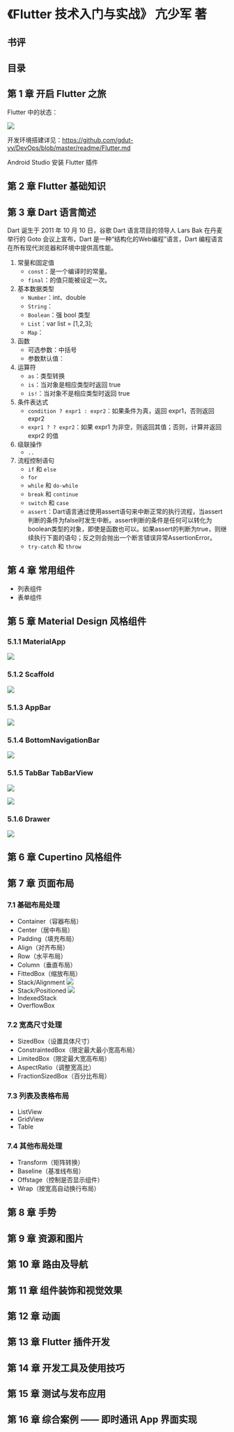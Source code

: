 # 《Flutter 技术入门与实战》 亢少军 著

## 书评

## 目录

## 第 1 章 开启 Flutter 之旅
Flutter 中的状态：

![](flutter-01.jpg)

开发环境搭建详见：https://github.com/gdut-yy/DevOps/blob/master/readme/Flutter.md

Android Studio 安装 Flutter 插件
## 第 2 章 Flutter 基础知识


## 第 3 章 Dart 语言简述
Dart 诞生于 2011 年 10 月 10 日，谷歌 Dart 语言项目的领导人 Lars Bak 在丹麦举行的 Goto 会议上宣布，Dart 是一种“结构化的Web编程”语言，Dart 编程语言在所有现代浏览器和环境中提供高性能。

1. 常量和固定值
    - `const`：是一个编译时的常量。
    - `final`：的值只能被设定一次。
2. 基本数据类型
    - `Number`：int、double
    - `String`：
    - `Boolean`：强 bool 类型
    - `List`：var list = [1,2,3];
    - `Map`：
3. 函数
    - 可选参数：中括号
    - 参数默认值：
4. 运算符
    - `as`：类型转换
    - `is`：当对象是相应类型时返回 true
    - `is!`：当对象不是相应类型时返回 true
5. 条件表达式
    - `condition ? expr1 : expr2`：如果条件为真，返回 expr1，否则返回 expr2
    - `expr1 ? ? expr2`：如果 expr1 为非空，则返回其值；否则，计算并返回 expr2 的值
6. 级联操作
    - `..`
7. 流程控制语句
    - `if` 和 `else`
    - `for`
    - `while` 和 `do-while`
    - `break` 和 `continue`
    - `switch` 和 `case`
    - `assert`：Dart语言通过使用assert语句来中断正常的执行流程，当assert判断的条件为false时发生中断。assert判断的条件是任何可以转化为boolean类型的对象，即使是函数也可以。如果assert的判断为true，则继续执行下面的语句；反之则会抛出一个断言错误异常AssertionError。
    - `try-catch` 和 `throw`


## 第 4 章 常用组件
- 列表组件
- 表单组件
## 第 5 章 Material Design 风格组件
### 5.1.1 MaterialApp
![](flutter-04.jpg)
### 5.1.2 Scaffold
![](flutter-05.jpg)
### 5.1.3 AppBar
![](flutter-06.jpg)
### 5.1.4 BottomNavigationBar
![](flutter-07.jpg)
### 5.1.5 TabBar TabBarView
![](flutter-08.jpg)

![](flutter-09.jpg)
### 5.1.6 Drawer
![](flutter-10.jpg)
## 第 6 章 Cupertino 风格组件
## 第 7 章 页面布局
### 7.1 基础布局处理
- Container（容器布局）
- Center（居中布局）
- Padding（填充布局）
- Align（对齐布局）
- Row（水平布局）
- Column（垂直布局）
- FittedBox（缩放布局）
- Stack/Alignment
    ![](flutter-02.jpg)
- Stack/Positioned
    ![](flutter-03.jpg)
- IndexedStack
- OverflowBox

### 7.2 宽高尺寸处理
- SizedBox（设置具体尺寸）
- ConstraintedBox（限定最大最小宽高布局）
- LimitedBox（限定最大宽高布局）
- AspectRatio（调整宽高比）
- FractionSizedBox（百分比布局）

### 7.3 列表及表格布局
- ListView
- GridView
- Table

### 7.4 其他布局处理
- Transform（矩阵转换）
- Baseline（基准线布局）
- Offstage（控制是否显示组件）
- Wrap（按宽高自动换行布局）
## 第 8 章 手势
## 第 9 章 资源和图片
## 第 10 章 路由及导航
## 第 11 章 组件装饰和视觉效果
## 第 12 章 动画
## 第 13 章 Flutter 插件开发
## 第 14 章 开发工具及使用技巧
## 第 15 章 测试与发布应用
## 第 16 章 综合案例 —— 即时通讯 App 界面实现
